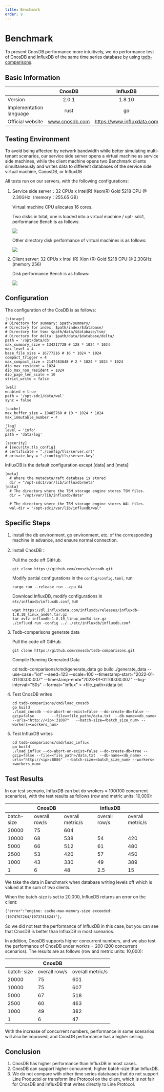 ```yaml
---
title: Benchmark
order: 9
---
```


# Benchmark

To present CnosDB performance more intuitively, we do performance test of CnosDB and InfluxDB of the same time series database by using [tsdb-comparisons](https://github.com/cnosdb/tsdb-comparisons).

## Basic Information

|          |     CnosDB     |          InfluxDB          |
| -------- | :------------: | :------------------------: |
| Version     |     2.0.1      |           1.8.10           |
| Implementation language |      rust      |             go             |
| Official website     | www.cnosdb.com | https://www.influxdata.com |

## Testing Environment

To avoid being affected by network bandwidth while better simulating multi- tenant scenarios, our service side server opens a virtual machine as service side machines, while the client machine opens two Benchmark clients simultaneously and writes data to different databases of the service side virtual machine, CanosDB, or InfluxDB

All tests run on our servers, with the following configurations:


1. Service side server：32 CPUs x Intel(R) Xeon(R) Gold 5218 CPU @ 2.30GHz（memory：255.65 GB）

   Virtual machine CPU allocates 16 cores.

   Two disks in total, one is loaded into a virtual machine / opt- sdc1, performance Bench is as follows:

   ![](/_static/img/nvme_bench.png)

   Other directory disk performance of virtual machines is as follows:

   ![](/_static/img/other_bench.png)



2. Client server: 32 CPUs x Intel (R) Xion (R) Gold 5218 CPU @ 2.30GHz (memory 256)

   Disk performance Bench is as follows:

   ![](/_static/img/19bench.png)

## Configuration

The configuration of the CosDB is as follows:

```
[storage]
# Directory for summary: $path/summary/
# Directory for index: $path/index/$database/
# Directory for tsm: $path/data/$database/tsm/
# Directory for delta: $path/data/$database/delta/
path = '/opt/data/db'
max_summary_size = 134217728 # 128 * 1024 * 1024
max_level = 4
base_file_size = 16777216 # 16 * 1024 * 1024
compact_trigger = 4
max_compact_size = 2147483648 # 2 * 1024 * 1024 * 1024
dio_max_resident = 1024
dio_max_non_resident = 1024
dio_page_len_scale = 10
strict_write = false

[wal]
enabled = true
path = '/opt-sdc1/data/wal'
sync = false

[cache]
max_buffer_size = 10485760 # 10 * 1024 * 1024
max_immutable_number = 4

[log]
level = 'info'
path = 'data/log'

[security]
# [security.tls_config]
# certificate = "./config/tls/server.crt"
# private_key = "./config/tls/server.key"
```

InfluxDB is the default configuration except [data] and [meta]

```
[meta]
  # Where the metadata/raft database is stored
  dir = "/opt-sdc1/var/lib/influxdb/meta"
[data]
  # The directory where the TSM storage engine stores TSM files.
  dir = "/opt/var/lib/influxdb/data"

  # The directory where the TSM storage engine stores WAL files.
  wal-dir = "/opt-sdc1/var/lib/influxdb/wal"
```

## Specific Steps

1. Install the db environment, go environment, etc. of the corresponding machine in advance, and ensure normal connection.

2. Install CnosDB：

   Pull the code off GitHub.

   ```
   git clone https://github.com/cnosdb/cnosdb.git
   ```

   Modify partial configurations in the `config/config.toml`, run

    ````
    cargo run --release run --cpu 64
    ````

   Download InfluxDB, modify configurations in `etc/influxdb/influxdb.conf`, run

   ```
   wget https://dl.influxdata.com/influxdb/releases/influxdb-1.8.10_linux_amd64.tar.gz
   tar xvfz influxdb-1.8.10_linux_amd64.tar.gz
   ./influxd run -config ../../etc/influxdb/influxdb.conf
   ```

3. Tsdb-comparisons generate data

   Pull the code off GitHub.

   ```
   git clone https://github.com/cnosdb/tsdb-comparisons.git
   ```

   Compile Running Generated Data

   	cd tsdb-comparisons/cmd/generate_data
   	go build
   	./generate_data --use-case="iot" --seed=123 --scale=100          --timestamp-start="2022-01-01T00:00:00Z" --timestamp-end="2023-01-01T00:00:00Z" --log-interval="50s" --format="influx"   > <file_path>/data.txt

4. Test CnosDB writes

   ```
   cd tsdb-comparisons/cmd/load_cnosdb
   go build
   ./load_cnosdb --do-abort-on-exist=false --do-create-db=false --gzip=false        --file=<file_path>/data.txt  --db-name=<db_name> --urls="http://<ip>:31007"   --batch-size=<batch_size_num> --workers=<workers_num>
   ```

5. Test InfluxDB writes

   ```
   cd tsdb-comparisons/cmd/load_influx
   go build
   ./load_influx --do-abort-on-exist=false --do-create-db=true --gzip=false --file=<file_path>/data.txt  --db-name=<db_name> --urls="http://<ip>:8086"  --batch-size=<batch_size_num> --workers=<workers_num>
   ```

## Test Results

In our test scenario, InfluxDB can but do wrokers = 100(100 concurrent scenarios), with the test results as follows (row and metric units: 10,000):

|            | CnosDB        |                  | InfluxDB      |                  |
|------------|---------------|------------------|---------------|------------------|
| batch-size | overall row/s | overall metric/s | overall row/s | overall metric/s |
| 20000      | 75            | 604              |               |                  |
| 10000      | 68            | 538              | 54            | 420              |
| 5000       | 66            | 512              | 61            | 480              |
| 2500       | 53            | 420              | 57            | 450              |
| 1000       | 43            | 330              | 49            | 389              |
| 1          | 6             | 48               | 2.5           | 15               |

We take the data in Benchmark when database writing levels off which is valued at the sum of two clients.

When the batch-size is set to 20,000, InfluxDB returns an error on the client:

`{"error":"engine: cache-max-memory-size exceeded: (1074767264/1073741824)"}`，

So we did not test the performance of InfluxDB in this case, but you can see that CnosDB is better than InfluxDB in most scenarios.

In addition, CnosDB supports higher concurrent numbers, and we also test the performance of CnosDB under workrs = 200 (200 concurrent scenarios). The results are as follows (row and metric units: 10,000):

|            | CnosDB        |                  |
|------------|---------------|------------------|
| batch-size | overall row/s | overall metric/s |
| 20000      | 75            | 601              |
| 10000      | 75            | 607              |
| 5000       | 67            | 518              |
| 2500       | 60            | 463              |
| 1000       | 49            | 382              |
| 1          | 6             | 47               |

With the increase of concurrent numbers, performance in some scenarios will also be improved, and CnosDB performance has a higher ceiling.

## Conclusion

1. CnosDB has higher performance than InfluxDB in most cases.
2. CnosDB can support higher concurrent, higher batch-size than InfluxDB.
3. We do not compare with other time series databases that do not support Line Productol or transform line Protocol on the client, which is not fair for CnosDB and InfluxDB that writes directly to Line Protocol.